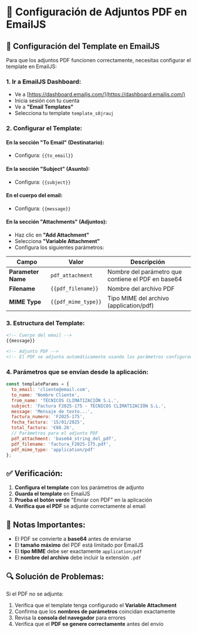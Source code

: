 # 📎 Configuración de Adjuntos PDF en EmailJS

## 🔧 **Configuración del Template en EmailJS**

Para que los adjuntos PDF funcionen correctamente, necesitas configurar el template en EmailJS:

### **1. Ir a EmailJS Dashboard:**
- Ve a [https://dashboard.emailjs.com/](https://dashboard.emailjs.com/)
- Inicia sesión con tu cuenta
- Ve a **"Email Templates"**
- Selecciona tu template `template_s8jrauj`

### **2. Configurar el Template:**

#### **En la sección "To Email" (Destinatario):**
- Configura: `{{to_email}}`

#### **En la sección "Subject" (Asunto):**
- Configura: `{{subject}}`

#### **En el cuerpo del email:**
- Configura: `{{message}}`

#### **En la sección "Attachments" (Adjuntos):**
- Haz clic en **"Add Attachment"**
- Selecciona **"Variable Attachment"**
- Configura los siguientes parámetros:

| Campo | Valor | Descripción |
|-------|-------|-------------|
| **Parameter Name** | `pdf_attachment` | Nombre del parámetro que contiene el PDF en base64 |
| **Filename** | `{{pdf_filename}}` | Nombre del archivo PDF |
| **MIME Type** | `{{pdf_mime_type}}` | Tipo MIME del archivo (application/pdf) |

### **3. Estructura del Template:**

```html
<!-- Cuerpo del email -->
{{message}}

<!-- Adjunto PDF -->
<!-- El PDF se adjunta automáticamente usando los parámetros configurados -->
```

### **4. Parámetros que se envían desde la aplicación:**

```javascript
const templateParams = {
  to_email: 'cliente@email.com',
  to_name: 'Nombre Cliente',
  from_name: 'TÉCNICOS CLIMATIZACIÓN S.L.',
  subject: 'Factura F2025-175 - TÉCNICOS CLIMATIZACIÓN S.L.',
  message: 'Mensaje de texto...',
  factura_numero: 'F2025-175',
  fecha_factura: '15/01/2025',
  total_factura: '€88.26',
  // Parámetros para el adjunto PDF
  pdf_attachment: 'base64_string_del_pdf',
  pdf_filename: 'factura_F2025-175.pdf',
  pdf_mime_type: 'application/pdf'
};
```

## ✅ **Verificación:**

1. **Configura el template** con los parámetros de adjunto
2. **Guarda el template** en EmailJS
3. **Prueba el botón verde** "Enviar con PDF" en la aplicación
4. **Verifica que el PDF** se adjunte correctamente al email

## 🚨 **Notas Importantes:**

- El PDF se convierte a **base64** antes de enviarse
- El **tamaño máximo** del PDF está limitado por EmailJS
- El **tipo MIME** debe ser exactamente `application/pdf`
- El **nombre del archivo** debe incluir la extensión `.pdf`

## 🔍 **Solución de Problemas:**

Si el PDF no se adjunta:
1. Verifica que el template tenga configurado el **Variable Attachment**
2. Confirma que los **nombres de parámetros** coincidan exactamente
3. Revisa la **consola del navegador** para errores
4. Verifica que el **PDF se genere correctamente** antes del envío
